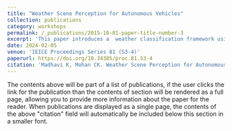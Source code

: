 ```yaml
---
title: "Weather Scene Perception for Autonomous Vehicles"
collection: publications
category: workshops
permalink: /_publications/2015-10-01-paper-title-number-3
excerpt: 'This paper introduces a  weather classification framework using recurrent neural networks'
date: 2024-02-05
venue: 'IEICE Proceedings Series 81 (S3-4)'
paperurl: https://doi.org/10.34385/proc.81.S3-4
citation: 'Madhavi K, Mohan CK. Weather Scene Perception for Autonomous Vehicles. IEICE Proceedings Series. 2024 Feb 14;81(S3-4).'
---
```


The contents above will be part of a list of publications, if the user clicks the link for the publication than the contents of section will be rendered as a full page, allowing you to provide more information about the paper for the reader. When publications are displayed as a single page, the contents of the above "citation" field will automatically be included below this section in a smaller font.
